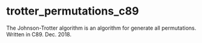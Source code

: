 # trotter_permutations_c89
The Johnson-Trotter algorithm is an algorithm for generate all permutations. Written in C89. Dec. 2018.
